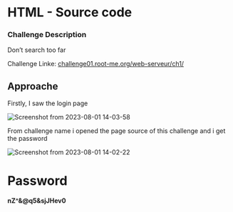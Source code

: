 # HTML - Source code

### Challenge Description

Don’t search too far

Challenge Linke: [challenge01.root-me.org/web-serveur/ch1/](http://challenge01.root-me.org/web-serveur/ch1/)

## Approache

Firstly, I saw the login page

![Screenshot from 2023-08-01 14-03-58](https://github.com/MohammedHawary/CTF-Challenges-Writeups/assets/94152045/a072a382-c677-4b0d-82ac-764913fe3cf2)

From challenge name i opened the page source of this challenge and i get the password 

![Screenshot from 2023-08-01 14-02-22](https://github.com/MohammedHawary/CTF-Challenges-Writeups/assets/94152045/cf212b2c-6ef7-4323-b3db-0834432bc4f4)

# Password

**nZ^&@q5&sjJHev0**
